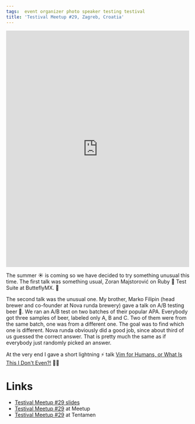 ```yaml
---
tags:  event organizer photo speaker testing testival
title: 'Testival Meetup #29, Zagreb, Croatia'
---
```

<iframe src="https://www.facebook.com/plugins/post.php?href=https%3A%2F%2Fwww.facebook.com%2Fmedia%2Fset%2F%3Fset%3Da.10155366653877290.1073741926.735252289%26type%3D3&width=500" width="500" height="646" style="border:none;overflow:hidden" scrolling="no" frameborder="0" allowTransparency="true"></iframe>

The summer ☀️ is coming so we have decided to try something unusual this time. The first talk was something usual, Zoran Majstorović on Ruby 💎 Test Suite at ButteflyMX. 🦋

The second talk was the unusual one. My brother, Marko Filipin (head brewer and co-founder at Nova runda brewery) gave a talk on A/B testing beer 🍺. We ran an A/B test on two batches of their popular APA. Everybody got three samples of beer, labeled only A, B and C. Two of them were from the same batch, one was from a different one. The goal was to find which one is different. Nova runda obviously did a good job, since about third of us guessed the correct answer. That is pretty much the same as if everybody just randomly picked an answer.

At the very end I gave a short lightning ⚡️ talk [Vim for Humans, or What Is This I Don't Even?!](/vim) 🤷‍♂️

# Links

- [Testival Meetup #29 slides](https://github.com/zeljkofilipin/testival/tree/master/files/29)
- [Testival Meetup #29](https://www.meetup.com/testival/events/239482386/) at Meetup
- [Testival Meetup #29](https://blog.tentamen.eu/what-i-learned-on-testival-29-meetup/) at Tentamen
